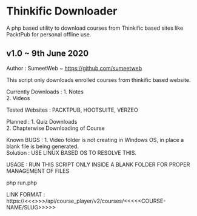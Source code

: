 # Thinkific Downloader
A php based utility to download courses from Thinkific based sites like PacktPub for personal offline use.

## v1.0 ~ 9th June 2020
Author : SumeetWeb ~ https://github.com/sumeetweb

This script only downloads enrolled courses from thinkific based website.


Currently Downloads : 1. Notes   
		      2. Videos   

Tested Websites : PACKTPUB, HOOTSUITE, VERZEO  

Planned : 1. Quiz Downloads   
	  2. Chapterwise Downloading of Course   

Known BUGS : 1. Video folder is not creating in Windows OS, in place a blank file is being generated.   
		Solution : USE LINUX BASED OS TO RESOLVE THIS.   
		  
USAGE : RUN THIS SCRIPT ONLY INSIDE A BLANK FOLDER FOR PROPER MANAGEMENT OF FILES   

php run.php <LINK-HERE>   
  
LINK FORMAT :  https://<<<<THINKIFIC-WEBSITE>>>>/api/course_player/v2/courses/<<<<<COURSE-NAME/SLUG>>>>>  
